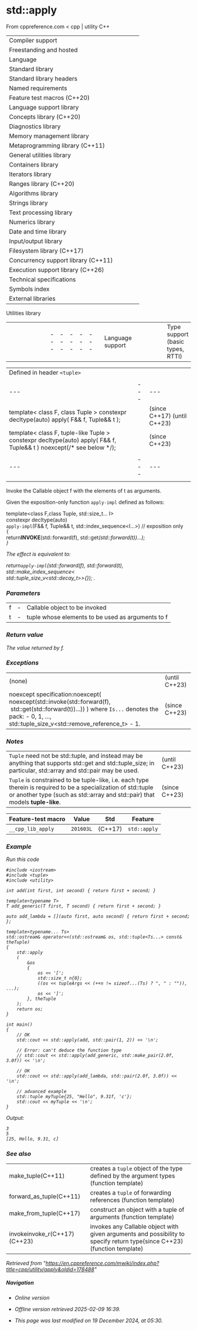 # std::apply

From cppreference.com
< cpp‎ | utility
C++

|  |  |  |  |  |
| --- | --- | --- | --- | --- |
| Compiler support | | | | |
| Freestanding and hosted | | | | |
| Language | | | | |
| Standard library | | | | |
| Standard library headers | | | | |
| Named requirements | | | | |
| Feature test macros (C++20) | | | | |
| Language support library | | | | |
| Concepts library (C++20) | | | | |
| Diagnostics library | | | | |
| Memory management library | | | | |
| Metaprogramming library (C++11) | | | | |
| General utilities library | | | | |
| Containers library | | | | |
| Iterators library | | | | |
| Ranges library (C++20) | | | | |
| Algorithms library | | | | |
| Strings library | | | | |
| Text processing library | | | | |
| Numerics library | | | | |
| Date and time library | | | | |
| Input/output library | | | | |
| Filesystem library (C++17) | | | | |
| Concurrency support library (C++11) | | | | |
| Execution support library (C++26) | | | | |
| Technical specifications | | | | |
| Symbols index | | | | |
| External libraries | | | | |

Utilities library

|  |  |  |  |  |  |  |  |  |  |  |  |  |  |  |  |  |  |  |  |  |  |  |  |  |  |  |  |  |  |  |  |  |  |  |  |  |  |  |  |  |  |  |  |  |  |  |  |  |  |  |  |  |  |  |  |  |  |  |  |  |  |  |  |  |  |  |  |  |  |  |  |  |  |  |  |  |  |  |  |  |  |  |  |  |  |  |  |  |  |  |  |  |  |  |  |  |  |  |  |  |  |  |  |  |  |  |  |  |  |  |  |  |  |  |  |  |  |  |  |  |  |  |  |  |  |  |  |  |  |  |  |  |  |  |  |  |  |  |  |  |  |  |  |  |  |  |  |  |  |  |  |  |  |  |  |  |  |  |  |  |  |  |  |  |  |  |  |  |  |  |  |  |  |  |  |  |  |  |  |  |  |  |  |  |  |  |  |  |  |  |  |  |  |  |  |  |  |  |  |  |  |  |  |  |  |  |  |  |  |  |  |  |  |  |  |  |  |  |  |  |  |  |  |  |  |  |  |  |  |  |  |  |  |  |  |  |  |  |  |  |  |  |  |  |  |  |  |  |  |  |  |  |  |  |  |  |  |  |  |  |  |  |  |  |  |  |  |  |  |  |  |  |  |  |  |  |  |  |  |  |  |  |  |  |  |  |  |  |  |  |  |  |  |  |  |  |  |  |  |  |  |  |  |  |  |  |  |  |  |  |  |  |  |  |  |  |  |  |  |  |  |  |  |  |  |  |  |  |  |  |  |  |  |  |
| --- | --- | --- | --- | --- | --- | --- | --- | --- | --- | --- | --- | --- | --- | --- | --- | --- | --- | --- | --- | --- | --- | --- | --- | --- | --- | --- | --- | --- | --- | --- | --- | --- | --- | --- | --- | --- | --- | --- | --- | --- | --- | --- | --- | --- | --- | --- | --- | --- | --- | --- | --- | --- | --- | --- | --- | --- | --- | --- | --- | --- | --- | --- | --- | --- | --- | --- | --- | --- | --- | --- | --- | --- | --- | --- | --- | --- | --- | --- | --- | --- | --- | --- | --- | --- | --- | --- | --- | --- | --- | --- | --- | --- | --- | --- | --- | --- | --- | --- | --- | --- | --- | --- | --- | --- | --- | --- | --- | --- | --- | --- | --- | --- | --- | --- | --- | --- | --- | --- | --- | --- | --- | --- | --- | --- | --- | --- | --- | --- | --- | --- | --- | --- | --- | --- | --- | --- | --- | --- | --- | --- | --- | --- | --- | --- | --- | --- | --- | --- | --- | --- | --- | --- | --- | --- | --- | --- | --- | --- | --- | --- | --- | --- | --- | --- | --- | --- | --- | --- | --- | --- | --- | --- | --- | --- | --- | --- | --- | --- | --- | --- | --- | --- | --- | --- | --- | --- | --- | --- | --- | --- | --- | --- | --- | --- | --- | --- | --- | --- | --- | --- | --- | --- | --- | --- | --- | --- | --- | --- | --- | --- | --- | --- | --- | --- | --- | --- | --- | --- | --- | --- | --- | --- | --- | --- | --- | --- | --- | --- | --- | --- | --- | --- | --- | --- | --- | --- | --- | --- | --- | --- | --- | --- | --- | --- | --- | --- | --- | --- | --- | --- | --- | --- | --- | --- | --- | --- | --- | --- | --- | --- | --- | --- | --- | --- | --- | --- | --- | --- | --- | --- | --- | --- | --- | --- | --- | --- | --- | --- | --- | --- | --- | --- | --- | --- | --- | --- | --- | --- | --- | --- | --- | --- | --- | --- | --- | --- | --- | --- | --- | --- | --- | --- | --- | --- | --- | --- | --- | --- | --- | --- | --- | --- | --- | --- | --- | --- | --- | --- | --- | --- | --- | --- | --- | --- | --- | --- | --- | --- | --- | --- | --- | --- | --- | --- |
| |  |  |  |  |  | | --- | --- | --- | --- | --- | | Language support | | | | | | Type support (basic types, RTTI) | | | | | | Library feature-test macros (C++20) | | | | | | Program utilities | | | | | | Coroutine support (C++20) | | | | | | Variadic functions | | | | | | is_constant_evaluated(C++20) | | | | | | is_within_lifetime(C++26) | | | | | | initializer_list(C++11) | | | | | | source_location(C++20) | | | | | | Three-way comparison | | | | | | three_way_comparablethree_way_comparable_with(C++20)(C++20) | | | | | | strong_ordering(C++20) | | | | | | weak_ordering(C++20) | | | | | | partial_ordering(C++20) | | | | | | common_comparison_category(C++20) | | | | | | compare_three_way_result(C++20) | | | | | | compare_three_way(C++20) | | | | | | strong_order(C++20) | | | | | | weak_order(C++20) | | | | | | partial_order(C++20) | | | | | | compare_strong_order_fallback(C++20) | | | | | | compare_weak_order_fallback(C++20) | | | | | | compare_partial_order_fallback(C++20) | | | | | | |  |  |  |  |  |  |  |  |  |  |  |  | | --- | --- | --- | --- | --- | --- | --- | --- | --- | --- | --- | --- | | |  |  |  |  |  | | --- | --- | --- | --- | --- | | is_eqis_ltis_lteq(C++20)(C++20)(C++20) | | | | | | |  |  |  |  |  | | --- | --- | --- | --- | --- | | is_neqis_gtis_gteq(C++20)(C++20)(C++20) | | | | | | | |  | | | | | | |  |  |  |  |  | | --- | --- | --- | --- | --- | | General utilities | | | | | | |  |  |  |  |  | | --- | --- | --- | --- | --- | | Function objects | | | | | | Bit manipulation (C++20) | | | | | | bitset | | | | | | hash(C++11) | | | | | | | Relational operators (deprecated in C++20) | | | | | | |  |  |  |  |  |  |  |  |  |  |  |  | | --- | --- | --- | --- | --- | --- | --- | --- | --- | --- | --- | --- | | |  |  |  |  |  | | --- | --- | --- | --- | --- | | rel_ops::operator!=rel_ops::operator> | | | | | | |  |  |  |  |  | | --- | --- | --- | --- | --- | | rel_ops::operator<=rel_ops::operator>= | | | | | | | Integer comparison functions | | | | | | |  |  |  |  |  | | --- | --- | --- | --- | --- | | cmp_equalcmp_lesscmp_less_than(C++20)(C++20)(C++20) | | | | | | |  |  |  |  |  | | --- | --- | --- | --- | --- | | cmp_not_equalcmp_greatercmp_greater_than(C++20)(C++20)(C++20) | | | | | | | in_range(C++20) | | | | | | Swap and type operations | | | | | | |  |  |  |  |  | | --- | --- | --- | --- | --- | | swap | | | | | | ranges::swap(C++20) | | | | | | exchange(C++14) | | | | | | declval(C++11) | | | | | | to_underlying(C++23) | | | | | | |  |  |  |  |  | | --- | --- | --- | --- | --- | | forward(C++11) | | | | | | forward_like(C++23) | | | | | | move(C++11) | | | | | | move_if_noexcept(C++11) | | | | | | as_const(C++17) | | | | | | | Common vocabulary types | | | | | | |  |  |  |  |  | | --- | --- | --- | --- | --- | | pair | | | | | | tuple(C++11) | | | | | | optional(C++17) | | | | | | any(C++17) | | | | | | variant(C++17) | | | | | | |  |  |  |  |  | | --- | --- | --- | --- | --- | | tuple_size(C++11) | | | | | | tuple_element(C++11) | | | | | | ****apply****(C++17) | | | | | | make_from_tuple(C++17) | | | | | | expected(C++23) | | | | | | |  | | | | | |  | | | | | |  | | | | | | |

|  |  |  |
| --- | --- | --- |
| Defined in header `<tuple>` |  |  |
|  |  |  |
| --- | --- | --- |
| template< class F, class Tuple >  constexpr decltype(auto) apply( F&& f, Tuple&& t ); |  | (since C++17)  (until C++23) |
| template< class F, tuple-like Tuple >  constexpr decltype(auto) apply( F&& f, Tuple&& t ) noexcept(/\* see below \*/); |  | (since C++23) |
|  |  |  |
| --- | --- | --- |
|  |  |  |

Invoke the Callable object f with the elements of t as arguments.

Given the exposition-only function `apply-impl` defined as follows:

template<class F,class Tuple, std::size_t... I>  
constexpr decltype(auto)  
`apply-impl`(F&& f, Tuple&& t, std::index_sequence<I...>) // exposition only  
`{`  
return**INVOKE**(std::forward<F>(f), std::get<I>(std::forward<Tuple>(t))...);  
`}`

The effect is equivalent to:

return`apply-impl`(std::forward<F>(f), std::forward<Tuple>(t),  
std::make_index_sequence<  
std::tuple_size_v<std::decay_t<Tuple>>>{});
.

### Parameters

|  |  |  |
| --- | --- | --- |
| f | - | Callable object to be invoked |
| t | - | tuple whose elements to be used as arguments to f |

### Return value

The value returned by f.

### Exceptions

|  |  |
| --- | --- |
| (none) | (until C++23) |
| noexcept specification:noexcept(  noexcept(std::invoke(std::forward<F>(f),                           std::get<Is>(std::forward<Tuple>(t))...)) ) where `Is...` denotes the pack:   - 0, 1, ..., std::tuple_size_v<std::remove_reference_t<Tuple>> - 1. | (since C++23) |

### Notes

|  |  |
| --- | --- |
| `Tuple` need not be std::tuple, and instead may be anything that supports std::get and std::tuple_size; in particular, std::array and std::pair may be used. | (until C++23) |
| `Tuple` is constrained to be tuple-like, i.e. each type therein is required to be a specialization of std::tuple or another type (such as std::array and std::pair) that models **tuple-like**. | (since C++23) |

| Feature-test macro | Value | Std | Feature |
| --- | --- | --- | --- |
| `__cpp_lib_apply` | `201603L` | (C++17) | `std::apply` |

### Example

Run this code

```
#include <iostream>
#include <tuple>
#include <utility>
 
int add(int first, int second) { return first + second; }
 
template<typename T>
T add_generic(T first, T second) { return first + second; }
 
auto add_lambda = [](auto first, auto second) { return first + second; };
 
template<typename... Ts>
std::ostream& operator<<(std::ostream& os, std::tuple<Ts...> const& theTuple)
{
    std::apply
    (
        &os
        {
            os << '[';
            std::size_t n{0};
            ((os << tupleArgs << (++n != sizeof...(Ts) ? ", " : "")), ...);
            os << ']';
        }, theTuple
    );
    return os;
}
 
int main()
{
    // OK
    std::cout << std::apply(add, std::pair(1, 2)) << '\n';
 
    // Error: can't deduce the function type
    // std::cout << std::apply(add_generic, std::make_pair(2.0f, 3.0f)) << '\n'; 
 
    // OK
    std::cout << std::apply(add_lambda, std::pair(2.0f, 3.0f)) << '\n'; 
 
    // advanced example
    std::tuple myTuple{25, "Hello", 9.31f, 'c'};
    std::cout << myTuple << '\n';
}

```

Output:

```
3
5
[25, Hello, 9.31, c]

```

### See also

|  |  |
| --- | --- |
| make_tuple(C++11) | creates a `tuple` object of the type defined by the argument types   (function template) |
| forward_as_tuple(C++11) | creates a `tuple` of forwarding references   (function template) |
| make_from_tuple(C++17) | construct an object with a tuple of arguments   (function template) |
| invokeinvoke_r(C++17)(C++23) | invokes any Callable object with given arguments and possibility to specify return type(since C++23)   (function template) |

Retrieved from "<https://en.cppreference.com/mwiki/index.php?title=cpp/utility/apply&oldid=178488>"

##### Navigation

- Online version
- Offline version retrieved 2025-02-09 16:39.

- This page was last modified on 19 December 2024, at 05:30.
